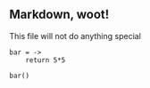 Markdown, woot!
---------------

This file will not do anything special

    bar = ->
        return 5*5

    bar()
